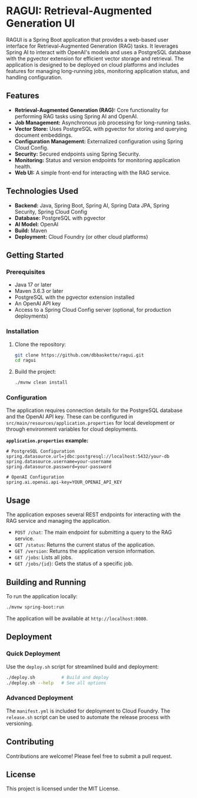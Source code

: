 # RAGUI: Retrieval-Augmented Generation UI

RAGUI is a Spring Boot application that provides a web-based user interface for Retrieval-Augmented Generation (RAG) tasks. It leverages Spring AI to interact with OpenAI's models and uses a PostgreSQL database with the pgvector extension for efficient vector storage and retrieval. The application is designed to be deployed on cloud platforms and includes features for managing long-running jobs, monitoring application status, and handling configuration.

## Features

*   **Retrieval-Augmented Generation (RAG):** Core functionality for performing RAG tasks using Spring AI and OpenAI.
*   **Job Management:** Asynchronous job processing for long-running tasks.
*   **Vector Store:** Uses PostgreSQL with pgvector for storing and querying document embeddings.
*   **Configuration Management:** Externalized configuration using Spring Cloud Config.
*   **Security:** Secured endpoints using Spring Security.
*   **Monitoring:** Status and version endpoints for monitoring application health.
*   **Web UI:** A simple front-end for interacting with the RAG service.

## Technologies Used

*   **Backend:** Java, Spring Boot, Spring AI, Spring Data JPA, Spring Security, Spring Cloud Config
*   **Database:** PostgreSQL with pgvector
*   **AI Model:** OpenAI
*   **Build:** Maven
*   **Deployment:** Cloud Foundry (or other cloud platforms)

## Getting Started

### Prerequisites

*   Java 17 or later
*   Maven 3.6.3 or later
*   PostgreSQL with the pgvector extension installed
*   An OpenAI API key
*   Access to a Spring Cloud Config server (optional, for production deployments)

### Installation

1.  Clone the repository:
    ```bash
    git clone https://github.com/dbbaskette/ragui.git
    cd ragui
    ```
2.  Build the project:
    ```bash
    ./mvnw clean install
    ```

### Configuration

The application requires connection details for the PostgreSQL database and the OpenAI API key. These can be configured in `src/main/resources/application.properties` for local development or through environment variables for cloud deployments.

**`application.properties` example:**
```properties
# PostgreSQL Configuration
spring.datasource.url=jdbc:postgresql://localhost:5432/your-db
spring.datasource.username=your-username
spring.datasource.password=your-password

# OpenAI Configuration
spring.ai.openai.api-key=YOUR_OPENAI_API_KEY
```

## Usage

The application exposes several REST endpoints for interacting with the RAG service and managing the application.

*   `POST /chat`: The main endpoint for submitting a query to the RAG service.
*   `GET /status`: Returns the current status of the application.
*   `GET /version`: Returns the application version information.
*   `GET /jobs`: Lists all jobs.
*   `GET /jobs/{id}`: Gets the status of a specific job.

## Building and Running

To run the application locally:
```bash
./mvnw spring-boot:run
```
The application will be available at `http://localhost:8080`.

## Deployment

### Quick Deployment
Use the `deploy.sh` script for streamlined build and deployment:
```bash
./deploy.sh          # Build and deploy
./deploy.sh --help   # See all options
```

### Advanced Deployment
The `manifest.yml` is included for deployment to Cloud Foundry. The `release.sh` script can be used to automate the release process with versioning.

## Contributing

Contributions are welcome! Please feel free to submit a pull request.

## License

This project is licensed under the MIT License.
